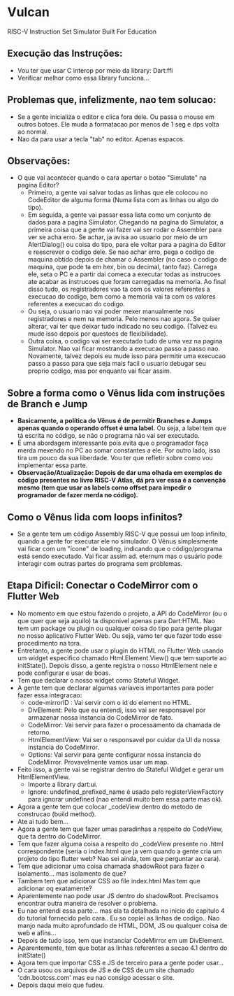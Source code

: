 # Vulcan
RISC-V Instruction Set Simulator Built For Education

## Execução das Instruções:
* Vou ter que usar C interop por meio da library: Dart:ffi
* Verificar melhor como essa library funciona...

## Problemas que, infelizmente, nao tem solucao:
* Se a gente inicializa o editor e clica fora dele. Ou passa o mouse em outros botoes. Ele muda a formatacao por menos de 1 seg e dps volta ao normal.
* Nao da para usar a tecla "tab" no editor. Apenas espacos.

## Observações:
* O que vai acontecer quando o cara apertar o botao "Simulate" na pagina Editor?
  * Primeiro, a gente vai salvar todas as linhas que ele colocou no CodeEditor de alguma forma (Numa lista com as linhas ou algo do tipo).
  * Em seguida, a gente vai passar essa lista como um conjunto de dados para a pagina Simulator. Chegando na pagina do Simulator, a primeira coisa que a gente vai fazer vai ser rodar o Assembler para ver se acha erro. Se achar, ja avisa ao usuario por meio de um AlertDialog() ou coisa do tipo, para ele voltar para a pagina do Editor e reescrever o codigo dele. Se nao achar erro, pega o codigo de maquina obtido depois de chamar o Assembler (no caso o codigo de maquina, que pode ta em hex, bin ou decimal, tanto faz). Carrega ele, seta o PC e a partir dai comeca a executar todas as instrucoes ate acabar as instrucoes que foram carregadas na memoria. Ao final disso tudo, os registradores vao ta com os valores referentes a execucao do codigo, bem como a memoria vai ta com os valores referentes a execucao do codigo.
  * Ou seja, o usuario nao vai poder mexer manualmente nos registradores e nem na memoria. Pelo menos nao agora. Se quiser alterar, vai ter que deixar tudo indicado no seu codigo. (Talvez eu mude isso depois por questoes de flexibilidade).
  * Outra coisa, o codigo vai ser executado tudo de uma vez na pagina Simulator. Nao vai ficar mostrando a execucao passo a passo nao. Novamente, talvez depois eu mude isso para permitir uma execucao passo a passo para que seja mais facil o usuario debugar seu proprio codigo, mas por enquanto vai ficar assim.

## Sobre a forma como o Vênus lida com instruções de Branch e Jump
* __Basicamente, a política do Vênus é de permitir Branches e Jumps apenas quando o operando offset é uma label.__ Ou seja, a label tem que tá escrita no código, se não o programa não vai ser executado.
* É uma abordagem interessante pois evita que o programador faça merda mexendo no PC ao somar constantes a ele. Por outro lado, isso tira um pouco da sua liberdade. Vou ter que refletir sobre como vou implementar essa parte.
* __Observação/Atualização: Depois de dar uma olhada em exemplos de código presentes no livro RISC-V Atlas, dá pra ver essa é a convenção mesmo (tem que usar as labels como offset para impedir o programador de fazer merda no código).__

## Como o Vênus lida com loops infinitos?
* Se a gente tem um código Assembly RISC-V que possui um loop infinito, quando a gente for executar ele no simulador. O Vênus simplesmente vai ficar com um "ícone" de loading, indicando que o código/programa está sendo executado. Vai ficar assim ad. eternum mas o usuário pode interagir com outras partes do programa sem problemas.

## Etapa Dificil: Conectar o CodeMirror com o Flutter Web
* No momento em que estou fazendo o projeto, a API do CodeMirror (ou o que quer que seja aquilo) ta disponivel apenas para Dart:HTML. Nao tem um package ou plugin ou qualquer coisa do tipo para gente plugar no nosso aplicativo Flutter Web. Ou seja, vamo ter que fazer todo esse procedimento na tora.
* Entretanto, a gente pode usar o plugin do HTML no Flutter Web usando um widget especifico chamado Html.Element.View() que tem suporte ao initState(). Depois disso, a gente registra o nosso HtmlElement nele e pode configurar e usar de boas. 
* Tem que declarar o nosso widget como Stateful Widget.
* A gente tem que declarar algumas variaveis importantes para poder fazer essa integracao:
  * code-mirrorID : Vai servir com o id do element no HTML.
  * DivElement: Pelo que eu entendi, isso vai ser responsavel por armazenar nossa instancia do CodeMirror de fato.
  * CodeMirror: Vai servir para fazer o processamento da chamada de retorno.
  * HtmlElementView: Vai ser o responsavel por cuidar da UI da nossa instancia do CodeMirror.
  * Options: Vai servir para gente configurar nossa instancia do CodeMirror. Provavelmente vamos usar um map.
* Feito isso, a gente vai se registrar dentro do Stateful Widget e gerar um HtmlElementView.
  * Importe a library dart:ui.
  * Ignore: undefined_prefixed_name é usado pelo registerViewFactory para ignorar undefined (nao entendi muito bem essa parte mas ok).
* Agora a gente tem que colocar _codeView dentro do metodo de construcao (build method).
* Ate ai tudo bem...
* Agora a gente tem que fazer umas paradinhas a respeito do CodeView, que ta dentro do CodeMirror.
* Tem que fazer alguma coisa a respeito do _codeView presente no .html correspondente (seria o index.html que ja vem quando a gente cria um projeto do tipo flutter web? Nao sei ainda, tem que perguntar ao cara).
* Tem que adicionar uma coisa chamada shadowRoot para fazer o isolamento... mas isolamento de que?
* Tambem tem que adicionar CSS ao file index.html Mas tem que adicionar oq exatamente?
* Aparentemente nao pode usar JS dentro do shadowRoot. Precisamos encontrar outra maneira de resolver o problema.
* Eu nao entendi essa parte... mas ela ta detalhada no inicio do capitulo 4 do tutorial fornecido pelo cara.. Eu so copiei as linhas de codigo.. Nao manjo nada muito aprofundado de HTML, DOM, JS ou qualquer coisa de web e afins...
* Depois de tudo isso, tem que instanciar CodeMirror em um DivElement.
* Aparentemente, tem que botar as linhas referentes a secao 4.1 dentro do initState()
* Agora tem que importar CSS e JS de terceiro para a gente poder usar...
* O cara usou os arquivos de JS e de CSS de um site chamado 'cdn.bootcss.com' mas eu nao consigo acessar o site.
* Depois daqui meio que fudeu. 
